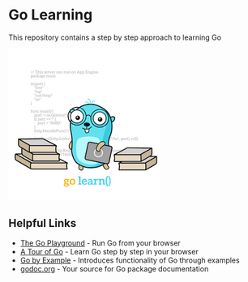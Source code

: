 # Go Learning

This repository contains a step by step approach to learning Go

![golearn-logo](images/golearn.png)

## Helpful Links

- [The Go Playground](https://play.golang.org/) - Run Go from your browser
- [A Tour of Go](https://tour.golang.org/welcome/1) - Learn Go step by step in your browser
- [Go by Example](https://gobyexample.com/) - Introduces functionality of Go through examples
- [godoc.org](https://godoc.org/) - Your source for Go package documentation